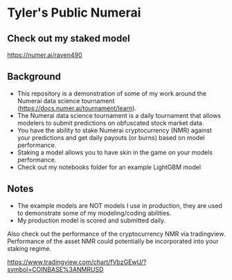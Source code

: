 # Tyler's Public Numerai 

## Check out my staked model 
https://numer.ai/raven490

## Background
- This repository is a demonstration of some of my work around the Numerai data science tournament (https://docs.numer.ai/tournament/learn).  
- The Numerai data science tournament is a daily tournament that allows modelers to submit predictions on obfuscated stock market data. 
- You have the ability to stake Numerai cryptocurrency (NMR) against your predictions and get daily payouts (or burns) based on model performance. 
- Staking a model allows you to have skin in the game on your models performance.
- Check out my notebooks folder for an example LightGBM model

## Notes
- The example models are NOT models I use in production, they are used to demonstrate some of my modeling/coding abilities. 
- My production model is scored and submitted daily.  

Also check out the performance of the cryptocurrency NMR via tradingview.  Performance of the asset NMR could potentially be incorporated into your staking regime.

https://www.tradingview.com/chart/fVbzGEwU/?symbol=COINBASE%3ANMRUSD
